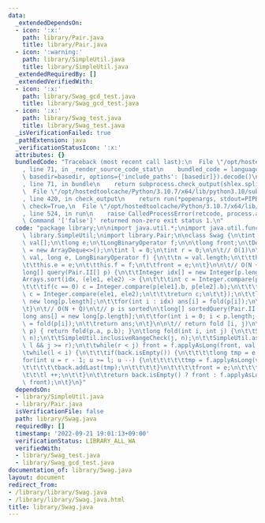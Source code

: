 ```yaml
---
data:
  _extendedDependsOn:
  - icon: ':x:'
    path: library/Pair.java
    title: library/Pair.java
  - icon: ':warning:'
    path: library/SimpleUtil.java
    title: library/SimpleUtil.java
  _extendedRequiredBy: []
  _extendedVerifiedWith:
  - icon: ':x:'
    path: library/Swag_gcd_test.java
    title: library/Swag_gcd_test.java
  - icon: ':x:'
    path: library/Swag_test.java
    title: library/Swag_test.java
  _isVerificationFailed: true
  _pathExtension: java
  _verificationStatusIcon: ':x:'
  attributes: {}
  bundledCode: "Traceback (most recent call last):\n  File \"/opt/hostedtoolcache/Python/3.10.7/x64/lib/python3.10/site-packages/onlinejudge_verify/documentation/build.py\"\
    , line 71, in _render_source_code_stat\n    bundled_code = language.bundle(stat.path,\
    \ basedir=basedir, options={'include_paths': [basedir]}).decode()\n  File \"/opt/hostedtoolcache/Python/3.10.7/x64/lib/python3.10/site-packages/onlinejudge_verify/languages/user_defined.py\"\
    , line 71, in bundle\n    return subprocess.check_output(shlex.split(command))\n\
    \  File \"/opt/hostedtoolcache/Python/3.10.7/x64/lib/python3.10/subprocess.py\"\
    , line 420, in check_output\n    return run(*popenargs, stdout=PIPE, timeout=timeout,\
    \ check=True,\n  File \"/opt/hostedtoolcache/Python/3.10.7/x64/lib/python3.10/subprocess.py\"\
    , line 524, in run\n    raise CalledProcessError(retcode, process.args,\nsubprocess.CalledProcessError:\
    \ Command '['false']' returned non-zero exit status 1.\n"
  code: "package library;\n\nimport java.util.*;\nimport java.util.function.*;\nimport\
    \ library.SimpleUtil;\nimport library.Pair;\n\nclass Swag {\n\tint n;\n\tlong\
    \ val[];\n\tlong e;\n\tLongBinaryOperator f;\n\n\tlong front;\n\tDeque<Long> back\
    \ = new ArrayDeque<>();\n\tint l = 0;\n\tint r = 0;\n\n\t// O(1)\n\tSwag(long[]\
    \ val, long e, LongBinaryOperator f) {\n\t\tn = val.length;\n\t\tthis.val = val;\n\
    \t\tthis.e = e;\n\t\tthis.f = f;\n\t\tfront = e;\n\t}\n\n\t// O(N + QlogQ)\n\t\
    long[] query(Pair.II[] p) {\n\t\tInteger idx[] = new Integer[p.length];\n\t\t\
    Arrays.sort(idx, (ele1, ele2) -> {\n\t\t\tint c = Integer.compare(p[ele1].a, p[ele2].a);\n\
    \t\t\tif(c == 0) c = Integer.compare(p[ele1].b, p[ele2].b);\n\t\t\tif(c == 0)\
    \ c = Integer.compare(ele1, ele2);\n\t\t\treturn c;\n\t\t});\n\t\tlong ans[] =\
    \ new long[p.length];\n\t\tfor(int i : idx) ans[i] = fold(p[i]);\n\t\treturn ans;\n\
    \t}\n\t// O(N + Q)\n\t// p is sorted\n\tlong[] sortedQuery(Pair.II[] p) {\n\t\t\
    long ans[] = new long[p.length];\n\t\tfor(int i = 0; i < p.length; i ++) ans[i]\
    \ = fold(p[i]);\n\t\treturn ans;\n\t}\n\n\t// return fold [i, j)\n\tlong fold(Pair.II\
    \ p) { return fold(p.a, p.b); }\n\tlong fold(int i, int j) {\n\t\tSimpleUtil.rangeCheck(i,\
    \ n);\n\t\tSimpleUtil.inclusiveRangeCheck(j, n);\n\t\tSimpleUtil.assertion(i >=\
    \ l && j >= r);\n\t\twhile(r < j) front = f.applyAsLong(front, val[r ++]);\n\t\
    \twhile(l < i) {\n\t\t\tif(back.isEmpty()) {\n\t\t\t\tlong tmp = e;\n\t\t\t\t\
    for(int u = r - 1; u >= l; u --) {\n\t\t\t\t\ttmp = f.applyAsLong(val[u], tmp);\n\
    \t\t\t\t\tback.addLast(tmp);\n\t\t\t\t}\n\t\t\t\tfront = e;\n\t\t\t}\n\t\t\tback.removeLast();\n\
    \t\t\tl ++;\n\t\t}\n\t\treturn back.isEmpty() ? front : f.applyAsLong(back.getLast(),\
    \ front);\n\t}\n}"
  dependsOn:
  - library/SimpleUtil.java
  - library/Pair.java
  isVerificationFile: false
  path: library/Swag.java
  requiredBy: []
  timestamp: '2022-09-21 19:01:13+09:00'
  verificationStatus: LIBRARY_ALL_WA
  verifiedWith:
  - library/Swag_test.java
  - library/Swag_gcd_test.java
documentation_of: library/Swag.java
layout: document
redirect_from:
- /library/library/Swag.java
- /library/library/Swag.java.html
title: library/Swag.java
---
```

